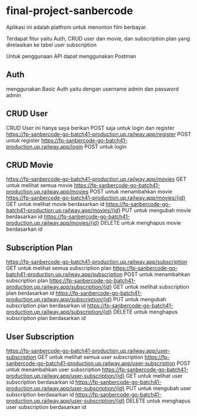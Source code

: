 # final-project-sanbercode

Aplikasi ini adalah platfrom untuk menonton film berbayar.

Terdapat fitur yaitu Auth, CRUD user dan movie, dan subscription plan
yang direlasikan ke tabel user subscription

Untuk penggunaan API dapat menggunakan Postman

## Auth

menggunakan Basic Auth yaitu dengan username admin dan password admin

## CRUD User

CRUD User ini hanya saya berikan POST saja untuk login dan register
https://fp-sanbercode-go-batch41-production.up.railway.app/register POST untuk register
https://fp-sanbercode-go-batch41-production.up.railway.app/login POST untuk login

## CRUD Movie

https://fp-sanbercode-go-batch41-production.up.railway.app/movies GET untuk melihat semua movie
https://fp-sanbercode-go-batch41-production.up.railway.app/movies POST untuk menambahkan movie
https://fp-sanbercode-go-batch41-production.up.railway.app/movies/{id} GET untuk melihat movie berdasarkan id
https://fp-sanbercode-go-batch41-production.up.railway.app/movies/{id} PUT untuk mengubah movie berdasarkan id
https://fp-sanbercode-go-batch41-production.up.railway.app/movies/{id} DELETE untuk menghapus movie berdasarkan id

## Subscription Plan

https://fp-sanbercode-go-batch41-production.up.railway.app/subscription GET untuk melihat semua subscription plan
https://fp-sanbercode-go-batch41-production.up.railway.app/subscription POST untuk menambahkan subscription plan
https://fp-sanbercode-go-batch41-production.up.railway.app/subscription/{id} GET untuk melihat subscription plan berdasarkan id
https://fp-sanbercode-go-batch41-production.up.railway.app/subscription/{id} PUT untuk mengubah subscription plan berdasarkan id
https://fp-sanbercode-go-batch41-production.up.railway.app/subscription/{id} DELETE untuk menghapus subscription plan berdasarkan id

## User Subscription

https://fp-sanbercode-go-batch41-production.up.railway.app/user-subscription GET untuk melihat semua user subscription
https://fp-sanbercode-go-batch41-production.up.railway.app/user-subscription POST untuk menambahkan user subscription
https://fp-sanbercode-go-batch41-production.up.railway.app/user-subscription/{id} GET untuk melihat user subscription berdasarkan id
https://fp-sanbercode-go-batch41-production.up.railway.app/user-subscription/{id} PUT untuk mengubah user subscription berdasarkan id
https://fp-sanbercode-go-batch41-production.up.railway.app/user-subscription/{id} DELETE untuk menghapus user subscription berdasarkan id

